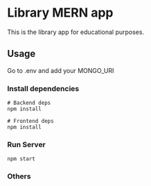# Library MERN app

This is the library app for educational purposes.

## Usage

Go to .env and add your MONGO_URI

### Install dependencies

```
# Backend deps
npm install

# Frontend deps
npm install
```

### Run Server

```
npm start
```

### Others
